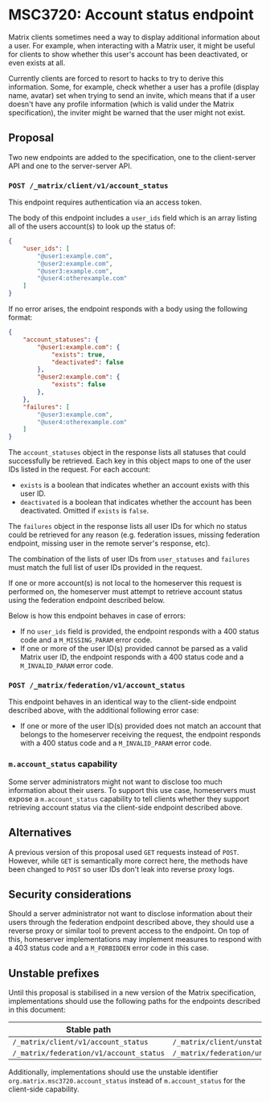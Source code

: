 # MSC3720: Account status endpoint

Matrix clients sometimes need a way to display additional information about a
user. For example, when interacting with a Matrix user, it might be useful for
clients to show whether this user's account has been deactivated, or even exists
at all.

Currently clients are forced to resort to hacks to try to derive this
information. Some, for example, check whether a user has a profile (display
name, avatar) set when trying to send an invite, which means that if a user
doesn't have any profile information (which is valid under the Matrix
specification), the inviter might be warned that the user might not exist.

## Proposal

Two new endpoints are added to the specification, one to the client-server API
and one to the server-server API.

### `POST /_matrix/client/v1/account_status`

This endpoint requires authentication via an access token.

The body of this endpoint includes a `user_ids` field which is an array listing
all of the users account(s) to look up the status of:

```json
{
    "user_ids": [
        "@user1:example.com",
        "@user2:example.com",
        "@user3:example.com",
        "@user4:otherexample.com"
    ]
}
```

If no error arises, the endpoint responds with a body using the following
format:

```json
{
    "account_statuses": {
        "@user1:example.com": {
            "exists": true,
            "deactivated": false
        },
        "@user2:example.com": {
            "exists": false
        },
    },
    "failures": [
        "@user3:example.com",
        "@user4:otherexample.com"
    ]
}
```

The `account_statuses` object in the response lists all statuses that could
successfully be retrieved. Each key in this object maps to one of the user IDs
listed in the request. For each account:

* `exists` is a boolean that indicates whether an account exists with this user
  ID.
* `deactivated` is a boolean that indicates whether the account has been
  deactivated. Omitted if `exists` is `false`.

The `failures` object in the response lists all user IDs for which no status
could be retrieved for any reason (e.g. federation issues, missing federation
endpoint, missing user in the remote server's response, etc).

The combination of the lists of user IDs from `user_statuses` and `failures`
must match the full list of user IDs provided in the request.

If one or more account(s) is not local to the homeserver this request is
performed on, the homeserver must attempt to retrieve account status using the
federation endpoint described below.

Below is how this endpoint behaves in case of errors:

* If no `user_ids` field is provided, the endpoint responds with a 400 status
  code and a `M_MISSING_PARAM` error code.
* If one or more of the user ID(s) provided cannot be parsed as a valid Matrix
  user ID, the endpoint responds with a 400 status code and a `M_INVALID_PARAM`
  error code.

### `POST /_matrix/federation/v1/account_status`

This endpoint behaves in an identical way to the client-side endpoint described
above, with the additional following error case:

* If one or more of the user ID(s) provided does not match an account that
  belongs to the homeserver receiving the request, the endpoint responds with a
  400 status code and a `M_INVALID_PARAM` error code.

### `m.account_status` capability

Some server administrators might not want to disclose too much information about
their users. To support this use case, homeservers must expose a
`m.account_status` capability to tell clients whether they support retrieving
account status via the client-side endpoint described above.


## Alternatives

A previous version of this proposal used `GET` requests instead of `POST`.
However, while `GET` is semantically more correct here, the methods have been
changed to `POST` so user IDs don't leak into reverse proxy logs.

## Security considerations

Should a server administrator not want to disclose information about their users
through the federation endpoint described above, they should use a reverse proxy
or similar tool to prevent access to the endpoint. On top of this, homeserver
implementations may implement measures to respond with a 403 status code and a
`M_FORBIDDEN` error code in this case.

## Unstable prefixes

Until this proposal is stabilised in a new version of the Matrix specification,
implementations should use the following paths for the endpoints described in
this document:

| Stable path                             | Unstable path                                                    |
|-----------------------------------------|------------------------------------------------------------------|
| `/_matrix/client/v1/account_status`     | `/_matrix/client/unstable/org.matrix.msc3720/account_status`     |
| `/_matrix/federation/v1/account_status` | `/_matrix/federation/unstable/org.matrix.msc3720/account_status` |

Additionally, implementations should use the unstable identifier
`org.matrix.msc3720.account_status` instead of `m.account_status` for the
client-side capability.
